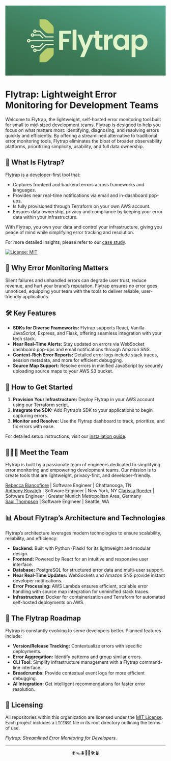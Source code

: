 ![Organization Logo](https://raw.githubusercontent.com/getflytrap/.github/main/profile/flytrap_logo.png)

# Flytrap: Lightweight Error Monitoring for Development Teams
Welcome to Flytrap, the lightweight, self-hosted error monitoring tool built for small to mid-sized development teams. Flytrap is designed to help you focus on what matters most: identifying, diagnosing, and resolving errors quickly and efficiently. By offering a streamlined alternative to traditional error monitoring tools, Flytrap eliminates the bloat of broader observability platforms, prioritizing simplicity, usability, and full data ownership.

## 🚀 What Is Flytrap?
Flytrap is a developer-first tool that:

- Captures frontend and backend errors across frameworks and languages.
- Provides near real-time notifications via email and in-dashboard pop-ups.
- Is fully provisioned through Terraform on your own AWS account.
- Ensures data ownership, privacy and compliance by keeping your error data within your infrastructure.

With Flytrap, you own your data and control your infrastructure, giving you peace of mind while simplifying error tracking and resolution.

For more detailed insights, please refer to our [case study](https://getflytrap.github.io/).

[![License: MIT](https://img.shields.io/badge/License-MIT-yellow.svg)](https://opensource.org/licenses/MIT)

## 🌟 Why Error Monitoring Matters
Silent failures and unhandled errors can degrade user trust, reduce revenue, and hurt your brand’s reputation. Flytrap ensures no error goes unnoticed, equipping your team with the tools to deliver reliable, user-friendly applications.

## 🛠️ Key Features
- **SDKs for Diverse Frameworks:** Flytrap supports React, Vanilla JavaScript, Express, and Flask, offering seamless integration with your tech stack.
- **Near Real-Time Alerts:** Stay updated on errors via WebSocket dashboard pop-ups and email notifications through Amazon SNS.
- **Context-Rich Error Reports:** Detailed error logs include stack traces, session metadata, and more for efficient debugging.
- **Source Map Support:** Resolve errors in minified JavaScript by securely uploading source maps to your AWS S3 bucket.

## 📂 How to Get Started
1. **Provision Your Infrastructure:** Deploy Flytrap in your AWS account using our Terraform script.
2. **Integrate the SDK:** Add Flytrap’s SDK to your applications to begin capturing errors.
3. **Monitor and Resolve:** Use the Flytrap dashboard to track, prioritize, and fix errors with ease.

For detailed setup instructions, visit our [installation guide](https://github.com/getflytrap/flytrap_terraform).

## 🧑‍🤝‍🧑 Meet the Team
Flytrap is built by a passionate team of engineers dedicated to simplifying error monitoring and empowering development teams. Our mission is to create tools that are lightweight, privacy-first, and developer-friendly.

[Rebecca Biancofiore](https://github.com/fenris55) | Software Engineer | Chattanooga, TN  
[Anthony Kovatch](https://github.com/Akovatch) | Software Engineer | New York, NY
[Clarissa Roeder](https://github.com/clarissaroeder) | Software Engineer | Greater Munich Metropolitan Area, Germany  
[Saul Thompson](https://github.com/saulthompson) | Software Engineer | Seattle, WA


## 📊 About Flytrap’s Architecture and Technologies
Flytrap’s architecture leverages modern technologies to ensure scalability, reliability, and efficiency:

- **Backend:** Built with Python (Flask) for its lightweight and modular design.
- **Frontend:** Powered by React for an intuitive and responsive user interface.
- **Database:** PostgreSQL for structured error data and multi-user support.
- **Near Real-Time Updates:** WebSockets and Amazon SNS provide instant developer notifications.
- **Error Processing:** AWS Lambda ensures efficient, scalable error handling with source map integration for unminified stack traces.
- **Infrastructure:** Docker for containerization and Terraform for automated self-hosted deployments on AWS.

## 🔮 The Flytrap Roadmap
Flytrap is constantly evolving to serve developers better. Planned features include:

- **Version/Release Tracking:** Contextualize errors with specific deployments.
- **Error Aggregation:** Identify patterns and group similar errors.
- **CLI Tool:** Simplify infrastructure management with a Flytrap command-line interface.
- **Breadcrumbs:** Provide contextual event logs for more efficient debugging.
- **AI Integration:** Get intelligent recommendations for faster error resolution.

## 📄 Licensing

All repositories within this organization are licensed under the [MIT License](https://opensource.org/licenses/MIT). Each project includes a `LICENSE` file in its root directory outlining the terms of use.


*Flytrap: Streamlined Error Monitoring for Developers.*

---

<div align="center">
  🪰🪤🪲🌱🚦🛠️🪴
</div>